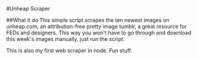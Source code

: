 #Unheap Scraper

##What it do
This simple script scrapes the ten newest images on unheap.com, an attribution-free pretty image tumblr, a great resource for FEDs and designers.  This way you won't have to go through and download this week's images manually, just run the script.

This is also my first web scraper in node.  Fun stuff.